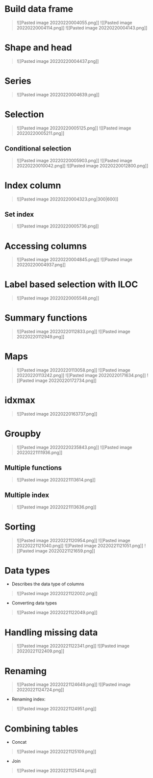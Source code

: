 # Build data frame
>![[Pasted image 20220220004055.png]]
>![[Pasted image 20220220004114.png]]
>![[Pasted image 20220220004143.png]]
# Shape and head
>![[Pasted image 20220220004437.png]]

# Series
>![[Pasted image 20220220004639.png]]

# Selection
>![[Pasted image 20220220005125.png]]
>![[Pasted image 20220220005211.png]]

## Conditional selection
>![[Pasted image 20220220005903.png]]
>![[Pasted image 20220220010042.png]]
>![[Pasted image 20220220012800.png]]
# Index column
>![[Pasted image 20220220004323.png|300|600]]
## Set index
>![[Pasted image 20220220005736.png]]
# Accessing columns
>![[Pasted image 20220220004845.png]]
>![[Pasted image 20220220004937.png]]

# Label based selection with ILOC
>![[Pasted image 20220220005548.png]]

# Summary functions
>![[Pasted image 20220220112833.png]]
>![[Pasted image 20220220112949.png]]

# Maps
>![[Pasted image 20220220113058.png]]
>![[Pasted image 20220220113242.png]]
>![[Pasted image 20220220171634.png]]
>![[Pasted image 20220220172734.png]]

# idxmax
>![[Pasted image 20220220163737.png]]

# Groupby
>![[Pasted image 20220220235843.png]]
>![[Pasted image 20220221111936.png]]
## Multiple functions
>![[Pasted image 20220221113614.png]]
## Multiple index
>![[Pasted image 20220221113636.png]]

# Sorting
>![[Pasted image 20220221120954.png]]
>![[Pasted image 20220221121040.png]]
>![[Pasted image 20220221121051.png]]
>![[Pasted image 20220221121659.png]]

# Data types
- Describes the data type of columns
>![[Pasted image 20220221122002.png]]
- Converting data types
>![[Pasted image 20220221122049.png]]

# Handling missing data
>![[Pasted image 20220221122341.png]]
>![[Pasted image 20220221122409.png]]

# Renaming
>![[Pasted image 20220221124649.png]]
>![[Pasted image 20220221124724.png]]
- Renaming index:
>![[Pasted image 20220221124951.png]]

# Combining tables
- Concat
>![[Pasted image 20220221125109.png]]
- Join
>![[Pasted image 20220221125414.png]]